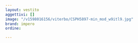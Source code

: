 ```yaml
---
layout: vestito
aggettivi: []
image: "/v1598016156/viterbo/CSPH5897-min_mod_w9itl9.jpg"
brand: impero
ordine: 

---
```


